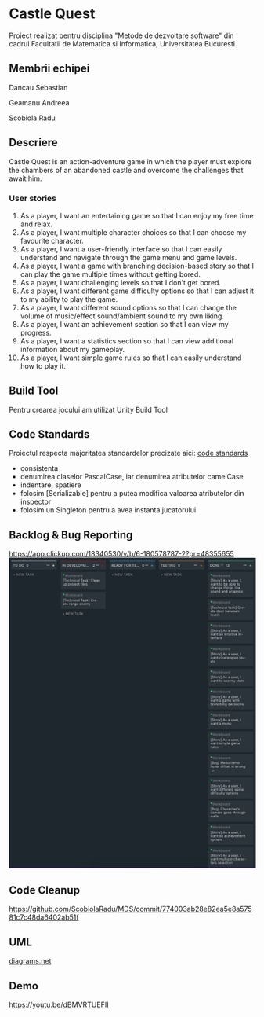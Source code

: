 # Castle Quest

Proiect realizat pentru disciplina "Metode de dezvoltare software" din cadrul Facultatii de Matematica si Informatica, Universitatea Bucuresti.

## Membrii echipei
Dancau Sebastian

Geamanu Andreea

Scobiola Radu


## Descriere
Castle Quest is an action-adventure game in which the player must explore the chambers of an abandoned castle and overcome the challenges that await him.

### User stories
1. As a player, I want an entertaining game so that I can enjoy my free time and relax.
2. As a player, I want multiple character choices so that I can choose my favourite character.
3. As a player, I want a user-friendly interface so that I can easily understand and navigate through the game menu and game levels.
4. As a player, I want a game with branching decision-based story so that I can play the game multiple times without getting bored.
5. As a player, I want challenging levels so that I don't get bored.
6. As a player, I want different game difficulty options so that I can adjust it to my ability to play the game.
7. As a player, I want different sound options so that I can change the volume of music/effect sound/ambient sound to my own liking.
8. As a player, I want an achievement section so that I can view my progress.
9. As a player, I want a statistics section so that I can view additional information about my gameplay.
10. As a player, I want simple game rules so that I can easily understand how to play it.

## Build Tool
Pentru crearea jocului am utilizat Unity Build Tool

## Code Standards
Proiectul respecta majoritatea standardelor precizate aici: <a href="https://avangarde-software.com/unity-coding-guidelines-basic-best-practices/">code standards</a>
- consistenta
- denumirea claselor PascalCase, iar denumirea atributelor camelCase
- indentare, spatiere
- folosim [Serializable] pentru a putea modifica valoarea atributelor din inspector
- folosim un Singleton pentru a avea instanta jucatorului

## Backlog & Bug Reporting
https://app.clickup.com/18340530/v/b/6-180578787-2?pr=48355655<br>
<img src="https://raw.githubusercontent.com/ScobiolaRadu/MDS/main/Screen%20Shot%202022-06-16%20at%2016.18.17%20PM.png"> 

## Code Cleanup
https://github.com/ScobiolaRadu/MDS/commit/774003ab28e82ea5e8a57581c7c48da6402ab51f

## UML
<a href="https://viewer.diagrams.net/?tags=%7B%7D&highlight=0000ff&edit=_blank&layers=1&nav=1&title=Untitled%20Diagram.drawio#R7Vxtc9o4EP41fEwGSbaBjw2lLzNtrzPczF3uy41qK9itsagQAe7Xn4Rl%2FKKQiiaw9ow%2FZGKtJVvafVZ6diU8INPl7r2gq%2Fgzj1g6wMNoNyBvBxjj8Ziof1qyzyUjNMoFC5FEuQiVgnnyHzPCoZFukoitaxUl56lMVnVhyLOMhbImo0Lwbb3aA0%2Frb13RBbME85CmtvSvJJJxLh3jUSn%2FwJJFXLwZBZP8zpIWlc1I1jGN%2BLYiIrMBmQrOZX613E1ZqpVX6CVv9%2B7E3WPHBMukS4M%2FUfjhx8d%2FvBs0%2F%2F7vbBZ%2B%2Ffbz7iYwfZP7YsAsUuM3RS5kzBc8o%2BmslN4Jvskipp86VKWyzifOV0qIlPA7k3JvjEk3kitRLJepuct2ifxbN7%2F1Tem%2Bcuftzjz5UNibQt5P3bmTwzeiNd%2BIkD0z5gJGVCyYfKYePhpJoZvxJZNir9oJllKZPNb7QQ3MFsd6pukbIei%2BUmHFk0yuK0%2F%2BqgWqwr4AUMOKxX3jUTdkYvD0dAN1kb%2ByKFX6XooO0DgDJqMeJifrkRfCpGK58w0z7ophlPrFvtJIF%2B%2Br98pmhxKgQT1Ig056g766QX1Ig5rnPtJ0Y970mSaZJggs21jGrptyGyeSzVf0oIWtIlh1s5knMyHZ7nll2oMvlpOgvpoQU9yWXAcVBCau8BxveCl1IUsnvQM8y1AcHAANnwbBdTwAWx7whW01tadL1gIH8Bp8ynd0geBSLkAsfX3iNGqNwghqm8I80s8ZznOG50prx5Bzhuf1Jn11k3qgy4Dnd8WkEKY5MeleyTSdSQN1yNvIBNSkFon4YyUTnq3BCQRuhBzIg%2BYPvqWrmcLcAAepevPdN6GuFvI4eEDVWVzVNVy7mOpQv06fka8YOk4dCDSniDqzUHfKpi%2FdTniZTYfWHPdGMD2T8I0e5qZS2NLDhoMykMYAFbpA1V9WRu3kHfhcaAXux0kOLnDHveO4O45r8oqARi1FNyuOc8%2FgSdSN30zcgqMfwQYRFeyXnvAr9Newf4v9K8KfuK4boOi3c5FfODz4R6h14O%2FMDnkbpv6JI%2FZP4eBK4O831y9hU9jlfPJ7PDjNd2A0DV7TRxa1iQiTImAriDD4hgzuswJnbOK6RpAYNCuA7QiyFUQYkzr6CTz6YcPAM4jwa6LY9TAO6JJePLhlfJaMW4fhns%2BegX3XWA4HoOCH5bO%2FFaB3wKagpwuxHaB%2FXOtux%2BzAZGmm%2B%2FKQpMww11Yw1uaa7YHvY2GYc7cncI6uiHO%2FE%2Bu2vUXbxnXbR9A4Jt1bt1Fthr%2B9Yg4WB47YJ7BzfGCBv5WRVwvQ3%2Bcd3NFPXPMOBDTvQOy8wzSmgoaSCSWes5SF%2BmATvD%2F449FtwyOGT3jEyLc9Ynwxj%2BhP9p3hEa6cH3Y9IDbnn%2FLsIRFLJQxL3wD3B3%2FS8IcAnOcTm0i%2BP%2FyqIj%2FpohP74Gpr7OyP4JU2tpWmf%2B2fhPAspHkICPwwqQfKwFFlvnXOssAxcOK6awgafRa9rOD%2FjoY%2F4LE%2FaR34bbI210oBVxVqn6rsrQi9Eq1SugfXFrnirKqK5TdQ8u9VlF%2BSIbP%2FAQ%3D%3D">diagrams.net</a>

## Demo
https://youtu.be/dBMVRTUEFII
